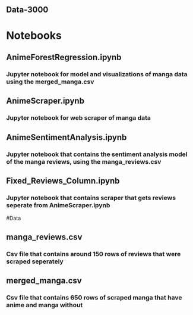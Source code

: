 ## Data-3000 
# Notebooks
## AnimeForestRegression.ipynb
### Jupyter notebook for model and visualizations of manga data using the merged_manga.csv

## AnimeScraper.ipynb 
### Jupyter notebook for web scraper of manga data 

## AnimeSentimentAnalysis.ipynb 
### Jupyter notebook that contains the sentiment analysis model of the manga reviews, using the manga_reviews.csv 

## Fixed_Reviews_Column.ipynb 
### Jupyter notebook that contains scraper that gets reviews seperate from AnimeScraper.ipynb

#Data 
## manga_reviews.csv 
### Csv file that contains around 150 rows of reviews that were scraped seperately 

## merged_manga.csv 
### Csv file that contains 650 rows of scraped manga that have anime and manga without 



